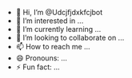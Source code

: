 - 👋 Hi, I’m @Udcjfjdxkfcjbot
- 👀 I’m interested in ...
- 🌱 I’m currently learning ...
- 💞️ I’m looking to collaborate on ...
- 📫 How to reach me ...
- 😄 Pronouns: ...
- ⚡ Fun fact: ...

<!---
Udcjfjdxkfcjbot/Udcjfjdxkfcjbot is a ✨ special ✨ repository because its `README.md` (this file) appears on your GitHub profile.
You can click the Preview link to take a look at your changes.
--->
